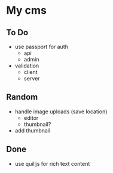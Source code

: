 # My cms

## To Do
 - use passport for auth
    - api
    - admin
 - validation
    - client
    - server

## Random
 - handle image uploads (save location)
    - editor
    - thumbnail?
 - add thumbnail
 
## Done
 - use quilljs for rich text content